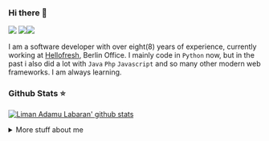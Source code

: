 ### Hi there 👋

![](https://komarev.com/ghpvc/?username=liman4u&color=6aa6f8) ![](https://img.shields.io/github/followers/liman4u?style=social)[![](https://img.shields.io/badge/-Follow-black?style=social&logo=Linkedin)](https://www.linkedin.com/in/llabaran) <br/>

I am a software developer with over eight(8) years of experience, currently working at [Hellofresh](https://hellofresh.com/), Berlin Office.
I mainly code in `Python` now, but in the past i also did a lot with `Java` `Php` `Javascript` and so many other modern web frameworks. I am always learning.

### Github Stats ⭐
[![Liman Adamu Labaran' github stats](https://github-readme-stats.vercel.app/api?username=liman4u&show_icons=true&hide=stars,contribs&line_height=27&include_all_commits=true&count_private=true)](https://github.com/anuraghazra/github-readme-stats)

<details>
<summary>
  More stuff about me
</summary>
  
## Education 🎓
- **Bachelor's degree** in Computer Science at Kwame Nkrumah University of Science And Technology, Kumasi, Ghana (2007 - 2011)
  - Facilitator, School of Groups Coding Club
  - Lead Developer, Vacation Bootcamps

More about education in my [LinkedIn](https://www.linkedin.com/in/llabaran/).
  
## My skills 📜

- Web Technologies
  - JavaScript
  - HTML, CSS
  - Node.js
  - PHP

- Application Development
  - Python
  - Java (Android)

- Frameworks & Systems
  - Flask
  - FastAPI
  - AIOHttp
  - Djano
  - React
  - Vue
  - AWS Services
  - Laravel
  - GraphQL
  - ElasticSearch
  - Docker & Kubernetes
  - Databases(MySQL, PostgreSQL & MongoDB)
  - ETLs with PySpark
  - AirFlow
  - Terraform
  
## Nationality 🌐
Ghana - in the West African Region and I speak English fluently.

## What I'm currently learning 📚

- Diving more into data engineering
